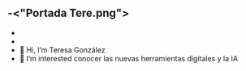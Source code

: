 -<"Portada Tere.png">
-
-
-
- 👋 Hi, I’m Teresa González
- 👀 I’m interested conocer las nuevas herramientas digitales y la IA


<!---
MTRATERE09GLEZ/MTRATERE09GLEZ is a ✨ special ✨ repository because its `README.md` (this file) appears on your GitHub profile.
You can click the Preview link to take a look at your changes.
--->
